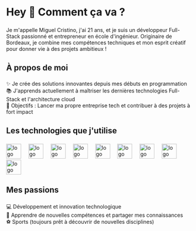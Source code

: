 <h1 align="left">Hey 👋 Comment ça va ?</h1>

###

<p align="left">Je m'appelle Miguel Cristino, j'ai 21 ans, et je suis un développeur Full-Stack passionné et entrepreneur en école d'ingénieur. Originaire de Bordeaux, je combine mes compétences techniques et mon esprit créatif pour donner vie à des projets ambitieux !</p>

###

<h2 align="left">À propos de moi</h2>

###

<p align="left">✨ Je crée des solutions innovantes depuis mes débuts en programmation<br>📚 J'apprends actuellement à maîtriser les dernières technologies Full-Stack et l'architecture cloud<br>🎯 Objectifs : Lancer ma propre entreprise tech et contribuer à des projets à fort impact

###

<h2 align="left">Les technologies que j'utilise</h2>

###

<div align="left">
  <img src="https://cdn.jsdelivr.net/gh/devicons/devicon/icons/javascript/javascript-original.svg" height="40" alt="logo javascript" />
  <img width="12" />
  <img src="https://cdn.jsdelivr.net/gh/devicons/devicon/icons/typescript/typescript-original.svg" height="40" alt="logo typescript" />
  <img width="12" />
  <img src="https://cdn.jsdelivr.net/gh/devicons/devicon/icons/react/react-original.svg" height="40" alt="logo react" />
  <img width="12" />
  <img src="https://cdn.jsdelivr.net/gh/devicons/devicon/icons/nextjs/nextjs-original.svg" height="40" alt="logo nextjs" />
  <img width="12" />
  <img src="https://cdn.jsdelivr.net/gh/devicons/devicon/icons/nodejs/nodejs-original.svg" height="40" alt="logo nodejs" />
  <img width="12" />
  <img src="https://cdn.jsdelivr.net/gh/devicons/devicon/icons/nestjs/nestjs-original.svg" height="40" alt="logo nestjs" />
  <img width="12" />
  <img src="https://cdn.jsdelivr.net/gh/devicons/devicon/icons/jest/jest-plain.svg" height="40" alt="logo jest" />
  <img width="12" />
  <img src="https://cdn.jsdelivr.net/gh/devicons/devicon/icons/docker/docker-original.svg" height="40" alt="logo docker" />
  <img width="12" />
  <img src="https://cdn.jsdelivr.net/gh/devicons/devicon/icons/postgresql/postgresql-original.svg" height="40" alt="logo postgresql" />
</div>

###

<h2 align="left">Mes passions</h2>

###

<p align="left">💻 Développement et innovation technologique<br>📖 Apprendre de nouvelles compétences et partager mes connaissances<br>⚽ Sports (toujours prêt à découvrir de nouvelles disciplines)</p>

